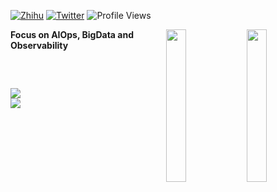 <!--h3 align="center">Hi there, I'm a coder, so I'm living in ⛲️https://your-website.com 🌲  </h3-->

<p align="left">
  <!-- Example badge: replace links with yours -->
  <a href="https://your-zhihu-link" target="_blank"><img src="https://img.shields.io/badge/知乎-0079FF.svg?style=flat-square&logo=zhihu&logoColor=white" alt="Zhihu"></a>
  <a href="https://twitter.com/your-twitter" target="_blank"><img src="https://img.shields.io/badge/Twitter-1ca0f1.svg?&style=flat-square&logo=twitter&logoColor=white" alt="Twitter"></a>   
  <img src="https://komarev.com/ghpvc/?username=YOUR_GITHUB_USERNAME" alt="Profile Views" />
</p>
  
<!-- Your Photo -->
<a href="https://your-link-here">
   <img src="https://link-to-your-photo.jpg" align="right" width="25%" />
</a>

<!-- Ferris Gif (you can keep or remove) -->
<a href="https://github.com/YOUR_GITHUB_USERNAME">
   <img src="https://github.com/sunface/sunface/blob/master/assets/ferris.gif" align="right" width="25%"/>
</a>

**Focus on AIOps, BigData and Observability**


<h2></h2>

<br />

[![](https://raw.githubusercontent.com/YOUR_GITHUB_USERNAME/YOUR_GITHUB_USERNAME/master/profile-summary-card-output/tokyonight/3-stats.svg)](https://github.com/vn7n24fzkq/github-profile-summary-cards)  
[![](https://raw.githubusercontent.com/YOUR_GITHUB_USERNAME/YOUR_GITHUB_USERNAME/master/profile-summary-card-output/tokyonight/1-repos-per-language.svg)](https://github.com/vn7n24fzkq/github-profile-summary-cards) 
